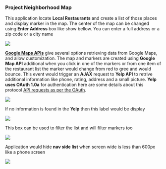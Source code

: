 ### Project Neighborhood Map

This application locate **Local Restaurants** and create a list of those places and display marker in the map.
The center of the map can be changed using **Enter Address** box like show bellow. You can enter a full address
or a zip code or a city name

![](https://github.com/icisner/icisner.github.io/blob/master/img/Address_pic.PNG)

[**Google Maps APIs**](https://developers.google.com/maps/faq#whatis) give several options retrieving data from Google Maps, and allow customization. 
The map and markers are created using **Google Map API** additional when you click in one of the markers or from one item of the restaurant list the marker would change from red to gree and would bounce. This event would trigger an **AJAX** request to **Yelp API** to retrive additional information like phone, rating, address and a small picture. **Yelp uses OAuth 1.0a** for authentication here are some details about this protocol  [API requests as per the OAuth](https://www.yelp.com/developers/documentation/v2/authentication).

![](https://github.com/icisner/icisner.github.io/blob/master/img/Info_marker1.PNG)

If no information is found in the **Yelp** then this label would be display

![](https://github.com/icisner/icisner.github.io/blob/master/img/Info_marker2.PNG)

This box can be used to filter the list and will filter markers too

![](https://github.com/icisner/icisner.github.io/blob/master/img/Filter.PNG)

Application would hide **nav side list** when screen wide is less than 600px like a phone
screen 

![](https://github.com/icisner/icisner.github.io/blob/master/img/map_LT600px.PNG)

